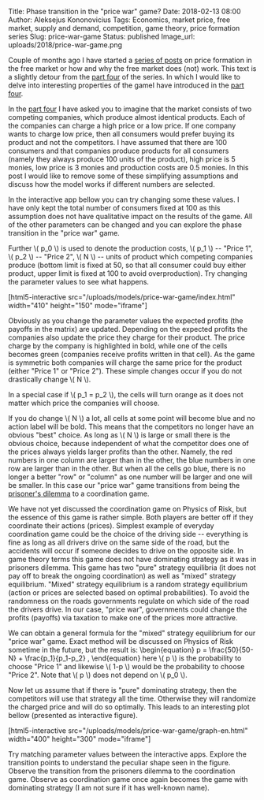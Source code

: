 Title: Phase transition in the "price war" game?
Date: 2018-02-13 08:00
Author: Aleksejus Kononovicius
Tags: Economics, market price, free market, supply and demand, competition, game theory, price formation series
Slug: price-war-game
Status: published
Image_url: uploads/2018/price-war-game.png

Couple of months ago I have started a [series of posts](/tag/price-formation-series/) on price formation in the free market or how and why the free market does (not) work. This text is a slightly detour from the [part four]({filename}/articles/2018/price-formation-game-theory.md) of the series. In which I would like to delve into interesting properties of the gameI have introduced in the [part four]({filename}/articles/2018/price-formation-game-theory.md).

In the [part four]({filename}/articles/2018/price-formation-game-theory.md) I have asked you to imagine that the market consists of two competing companies, which produce almost identical products. Each of the companies can charge a high price or a low price. If one company wants to charge low price, then all consumers would prefer buying its product and not the competitors. I have assumed that there are 100 consumers and that companies produce products for all consumers (namely they always produce 100 units of the product), high price is 5 monies, low price is 3 monies and production costs are 0.5 monies. In this post I would like to remove some of these simplifying assumptions and discuss how the model works if different numbers are selected.<!--more-->

In the interactive app bellow you can try changing some these values. I have only kept the total number of consumers fixed at 100 as this assumption does not have qualitative impact on the results of the game. All of the other parameters can be changed and you can explore the phase transition in the "price war" game.

Further \\\( p_0 \\\) is used to denote the production costs, \\\( p_1 \\\) -- "Price 1", \\\( p_2 \\\) -- "Price 2", \\\( N \\\) -- units of product which competing companies produce (bottom limit is fixed at 50, so that all consumer could buy either product, upper limit is fixed at 100 to avoid overproduction). Try changing the parameter values to see what happens.

[html5-interactive
src="/uploads/models/price-war-game/index.html" width="410"
height="150" mode="iframe"]

Obviously as you change the parameter values the expected profits (the payoffs in the matrix) are updated. Depending on the expected profits the companies also update the price they charge for their product. The price charge by the company is highlighted in bold, while one of the cells becomes green (companies receive profits written in that cell). As the game is symmetric both companies will charge the same price for the product (either "Price 1" or "Price 2"). These simple changes occur if you do not drastically change \\\( N \\\).

In a special case if \\\( p_1 = p_2 \\\), the cells will turn orange as it does not matter which price the companies will choose.

If you do change \\\( N \\\) a lot, all cells at some point will become blue and no action label will be bold. This means that the competitors no longer have an obvious "best" choice. As long as \\\( N \\\) is large or small there is the obvious choice, because independent of what the competitor does one of the prices always yields larger profits than the other. Namely, the red numbers in one column are larger than in the other, the blue numbers in one row are larger than in the other. But when all the cells go blue, there is no longer a better "row" or "column" as one number will be larger and one will be smaller. In this case our "price war" game transitions from being the [prisoner's dilemma](/tag/prisoners-dilemma/) to a coordination game.

We have not yet discussed the coordination game on Physics of Risk, but the essence of this game is rather simple. Both players are better off if they coordinate their actions (prices). Simplest example of everyday coordination game could be the choice of the driving side -- everything is fine as long as all drivers drive on the same side of the road, but the accidents will occur if someone decides to drive on the opposite side. In game theory terms this game does not have dominating strategy as it was in prisoners dilemma. This game has two "pure" strategy equilibria (it does not pay off to break the ongoing coordination) as well as "mixed" strategy equilibrium. "Mixed" strategy equilibrium is a random strategy equilibrium (action or prices are selected based on optimal probabilities). To avoid the randomness on the roads governments regulate on which side of the road the drivers drive. In our case, "price war", governments could change the profits (payoffs) via taxation to make one of the prices more attractive.

We can obtain a general formula for the "mixed" strategy equilibrium for our "price war" game. Exact method will be discussed on Physics of Risk sometime in the future, but the result is:
\begin{equation}
p = \frac{50}{50-N} + \frac{p_1}{p_1-p_2} ,
\end{equation}
here \\\( p \\\) is the probability to choose "Price 1" and likewise \\\( 1-p \\\) would be the probability to choose "Price 2". Note that \\\( p \\\) does not depend on \\\( p_0 \\\).

Now let us assume that if there is "pure" dominating strategy, then the competitors will use that strategy all the time. Otherwise they will randomize the charged price and will do so optimally. This leads to an interesting plot bellow (presented as interactive figure).

[html5-interactive
src="/uploads/models/price-war-game/graph-en.html" width="400"
height="300" mode="iframe"]

Try matching parameter values between the interactive apps. Explore the transition points to understand the peculiar shape seen in the figure. Observe the transition from the prisoners dilemma to the coordination game. Observe as coordination game once again becomes the game with dominating strategy (I am not sure if it has well-known name).
